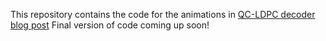 This repository contains the code for the animations in [QC-LDPC decoder blog post](https://vignesh99.github.io/2022-06-15-QC-LDPC-5G/)
Final version of code coming up soon!
